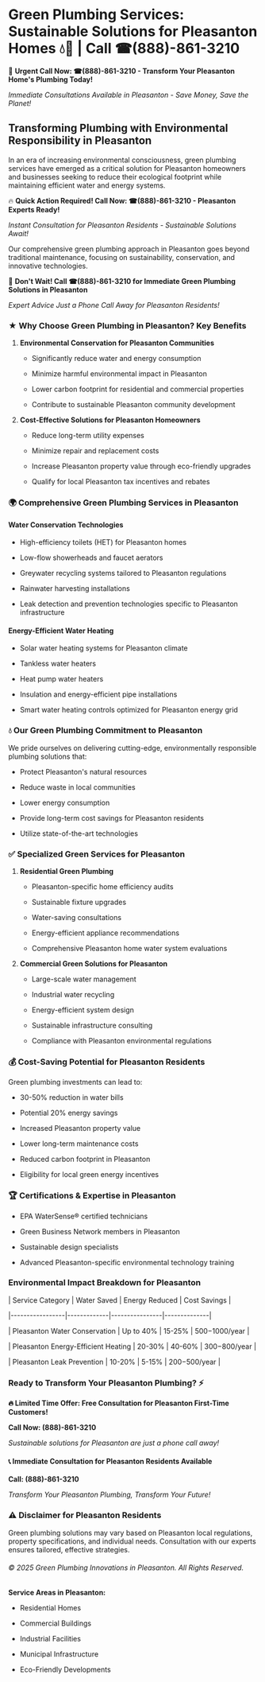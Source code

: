 # Green Plumbing Services: Sustainable Solutions for Pleasanton Homes 💧🌿 | Call ☎(888)-861-3210

🚨 **Urgent Call Now: ☎(888)-861-3210 - Transform Your Pleasanton Home's Plumbing Today!**
*Immediate Consultations Available in Pleasanton - Save Money, Save the Planet!*

## Transforming Plumbing with Environmental Responsibility in Pleasanton

In an era of increasing environmental consciousness, green plumbing services have emerged as a critical solution for Pleasanton homeowners and businesses seeking to reduce their ecological footprint while maintaining efficient water and energy systems. 

🔥 **Quick Action Required! Call Now: ☎(888)-861-3210 - Pleasanton Experts Ready!**
*Instant Consultation for Pleasanton Residents - Sustainable Solutions Await!*

Our comprehensive green plumbing approach in Pleasanton goes beyond traditional maintenance, focusing on sustainability, conservation, and innovative technologies.

🚨 **Don't Wait! Call ☎(888)-861-3210 for Immediate Green Plumbing Solutions in Pleasanton**
*Expert Advice Just a Phone Call Away for Pleasanton Residents!*

### ★ Why Choose Green Plumbing in Pleasanton? Key Benefits

1. **Environmental Conservation for Pleasanton Communities** 
   - Significantly reduce water and energy consumption
   - Minimize harmful environmental impact in Pleasanton
   - Lower carbon footprint for residential and commercial properties
   - Contribute to sustainable Pleasanton community development

2. **Cost-Effective Solutions for Pleasanton Homeowners** 
   - Reduce long-term utility expenses
   - Minimize repair and replacement costs
   - Increase Pleasanton property value through eco-friendly upgrades
   - Qualify for local Pleasanton tax incentives and rebates

### 🌍 Comprehensive Green Plumbing Services in Pleasanton

#### Water Conservation Technologies
- High-efficiency toilets (HET) for Pleasanton homes
- Low-flow showerheads and faucet aerators
- Greywater recycling systems tailored to Pleasanton regulations
- Rainwater harvesting installations
- Leak detection and prevention technologies specific to Pleasanton infrastructure

#### Energy-Efficient Water Heating
- Solar water heating systems for Pleasanton climate
- Tankless water heaters
- Heat pump water heaters
- Insulation and energy-efficient pipe installations
- Smart water heating controls optimized for Pleasanton energy grid

### 💧 Our Green Plumbing Commitment to Pleasanton

We pride ourselves on delivering cutting-edge, environmentally responsible plumbing solutions that:
- Protect Pleasanton's natural resources
- Reduce waste in local communities
- Lower energy consumption
- Provide long-term cost savings for Pleasanton residents
- Utilize state-of-the-art technologies

### ✅ Specialized Green Services for Pleasanton

1. **Residential Green Plumbing**
   - Pleasanton-specific home efficiency audits
   - Sustainable fixture upgrades
   - Water-saving consultations
   - Energy-efficient appliance recommendations
   - Comprehensive Pleasanton home water system evaluations

2. **Commercial Green Solutions for Pleasanton**
   - Large-scale water management
   - Industrial water recycling
   - Energy-efficient system design
   - Sustainable infrastructure consulting
   - Compliance with Pleasanton environmental regulations

### 💰 Cost-Saving Potential for Pleasanton Residents

Green plumbing investments can lead to:
- 30-50% reduction in water bills
- Potential 20% energy savings
- Increased Pleasanton property value
- Lower long-term maintenance costs
- Reduced carbon footprint in Pleasanton
- Eligibility for local green energy incentives

### 🏆 Certifications & Expertise in Pleasanton

- EPA WaterSense® certified technicians
- Green Business Network members in Pleasanton
- Sustainable design specialists
- Advanced Pleasanton-specific environmental technology training

### Environmental Impact Breakdown for Pleasanton

| Service Category | Water Saved | Energy Reduced | Cost Savings |
|-----------------|-------------|----------------|--------------|
| Pleasanton Water Conservation | Up to 40% | 15-25% | $500-$1000/year |
| Pleasanton Energy-Efficient Heating | 20-30% | 40-60% | $300-$800/year |
| Pleasanton Leak Prevention | 10-20% | 5-15% | $200-$500/year |

### Ready to Transform Your Pleasanton Plumbing? ⚡

**🔥 Limited Time Offer: Free Consultation for Pleasanton First-Time Customers!**

**Call Now: (888)-861-3210**
*Sustainable solutions for Pleasanton are just a phone call away!*

#### 📞 Immediate Consultation for Pleasanton Residents Available

**Call: (888)-861-3210**
*Transform Your Pleasanton Plumbing, Transform Your Future!*

### ⚠️ Disclaimer for Pleasanton Residents

Green plumbing solutions may vary based on Pleasanton local regulations, property specifications, and individual needs. Consultation with our experts ensures tailored, effective strategies.

###### © 2025 Green Plumbing Innovations in Pleasanton. All Rights Reserved.

**Service Areas in Pleasanton:** 
- Residential Homes
- Commercial Buildings
- Industrial Facilities
- Municipal Infrastructure
- Eco-Friendly Developments
